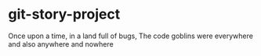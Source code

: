 # git-story-project
Once upon a time, in a land full of bugs,
The code goblins were everywhere and also anywhere  and nowhere
